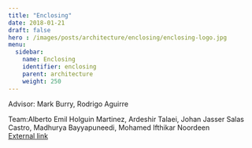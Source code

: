 ```yaml
---
title: "Enclosing"
date: 2018-01-21
draft: false
hero : /images/posts/architecture/enclosing/enclosing-logo.jpg
menu:
  sidebar:
    name: Enclosing
    identifier: enclosing
    parent: architecture
    weight: 250
---
```





Advisor: Mark Burry, Rodrigo Aguirre

Team:Alberto Emil Holguin Martinez, Ardeshir Talaei, Johan Jasser Salas Castro, Madhurya Bayyapuneedi, Mohamed Ifthikar Noordeen                                                                                                                                                                                                                                                                                                                                                                              
[External link](http://www.iaacblog.com/programs/enclosing-spaces/)